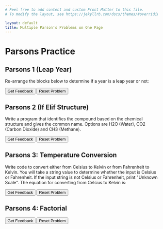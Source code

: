 ```yaml
---
# Feel free to add content and custom Front Matter to this file.
# To modify the layout, see https://jekyllrb.com/docs/themes/#overriding-theme-defaults

layout: default
title: Multiple Parson's Problems on One Page
---
```

# Parsons Practice

## Parsons 1 (Leap Year)
Re-arrange the blocks below to determine if a year is a leap year or not:

<div id="leap_year-sortableTrash" class="sortable-code"></div> 
<div id="leap_year-sortable" class="sortable-code"></div> 
<div style="clear:both;"></div> 
<p> 
    <input id="leap_year-feedbackLink" value="Get Feedback" type="button" /> 
    <input id="leap_year-newInstanceLink" value="Reset Problem" type="button" /> 
</p> 
<script type="text/javascript"> 
(function(){
  var initial = "year = 2004\n" +
    "leap_year = False\n" +
    "if year % 4 == 0:\n" +
    "    print(year)\n" +
    "    leap_year = True\n" +
    "    if year % 100 == 0:\n" +
    "        if year % 400 != 0:\n" +
    "            leap_year = False\n" +
    "if leap_year: \n" +
    "	print(&quot;leap year&quot;)\n" +
    "else:\n" +
    "	print(&quot;not a leap year&quot;)";
  var parsonsPuzzle = new ParsonsWidget({
    "sortableId": "leap_year-sortable",
    "max_wrong_lines": 10,
    "grader": ParsonsWidget._graders.LineBasedGrader,
    "exec_limit": 2500,
    "can_indent": true,
    "x_indent": 50,
    "lang": "en",
    "show_feedback": true
  });
  parsonsPuzzle.init(initial);
  parsonsPuzzle.shuffleLines();
  $("#leap_year-newInstanceLink").click(function(event){ 
      event.preventDefault(); 
      parsonsPuzzle.shuffleLines(); 
  }); 
  $("#leap_year-feedbackLink").click(function(event){ 
      event.preventDefault(); 
      parsonsPuzzle.getFeedback(); 
  }); 
})(); 
</script>


## Parsons 2 (If Elif Structure)
Write a program that identifies the compound based on the chemical structure and gives the common name. Options are H2O (Water), CO2 (Carbon Dioxide) and CH3 (Methane).

<div id="if_elif-sortableTrash" class="sortable-code"></div> 
<div id="if_elif-sortable" class="sortable-code"></div> 
<div style="clear:both;"></div> 
<p> 
    <input id="if_elif-feedbackLink" value="Get Feedback" type="button" /> 
    <input id="if_elif-newInstanceLink" value="Reset Problem" type="button" /> 
</p> 
<script type="text/javascript"> 
(function(){
  var initial = "compound = &#039;H2O&#039;\n" +
    "if compound == &#039;H2O&#039;:\n" +
    "    print(&#039;water&#039;)\n" +
    "elif compound == &#039;CO2&#039;:\n" +
    "    print(&#039;carbon dioxide&#039;)\n" +
    "elif compound == &#039;CH3&#039;:\n" +
    "    print(&#039;methane&#039;)";
  var parsonsPuzzle = new ParsonsWidget({
    "sortableId": "if_elif-sortable",
    "max_wrong_lines": 10,
    "grader": ParsonsWidget._graders.LineBasedGrader,
    "exec_limit": 2500,
    "can_indent": true,
    "x_indent": 50,
    "lang": "en",
    "show_feedback": true
  });
  parsonsPuzzle.init(initial);
  parsonsPuzzle.shuffleLines();
  $("#if_elif-newInstanceLink").click(function(event){ 
      event.preventDefault(); 
      parsonsPuzzle.shuffleLines(); 
  }); 
  $("#if_elif-feedbackLink").click(function(event){ 
      event.preventDefault(); 
      parsonsPuzzle.getFeedback(); 
  }); 
})(); 
</script>

## Parsons 3: Temperature Conversion

Write code to convert either from Celsius to Kelvin or from Fahrenheit to Kelvin. You will take a string value to determine whether the input is Celsius or Fahrenheit. If the input string is not Celsius or Fahrenheit, print "Unknown Scale". 
The equation for converting from Celsius to Kelvin is: 


<div id="temperature-sortableTrash" class="sortable-code"></div> 
<div id="temperature-sortable" class="sortable-code"></div> 
<div style="clear:both;"></div> 
<p> 
    <input id="temperature-feedbackLink" value="Get Feedback" type="button" /> 
    <input id="temperature-newInstanceLink" value="Reset Problem" type="button" /> 
</p> 
<script type="text/javascript"> 
(function(){
  var initial = "scale = &#039;celsius&#039;\n" +
    "temperature = 25\n" +
    "if scale == &#039;celsius&#039;:\n" +
    "    kelvin = temperature + 273.15\n" +
    "elif scale == &#039;fahrenheit&#039;:\n" +
    "    kelvin = (temperature + 459.67) * 5/9\n" +
    "else:\n" +
    "    print(&#039;Unknown scale&#039;)";
  var parsonsPuzzle = new ParsonsWidget({
    "sortableId": "temperature-sortable",
    "max_wrong_lines": 10,
    "grader": ParsonsWidget._graders.LineBasedGrader,
    "exec_limit": 2500,
    "can_indent": true,
    "x_indent": 50,
    "lang": "en",
    "show_feedback": true
  });
  parsonsPuzzle.init(initial);
  parsonsPuzzle.shuffleLines();
  $("#temperature-newInstanceLink").click(function(event){ 
      event.preventDefault(); 
      parsonsPuzzle.shuffleLines(); 
  }); 
  $("#temperature-feedbackLink").click(function(event){ 
      event.preventDefault(); 
      parsonsPuzzle.getFeedback(); 
  }); 
})(); 
</script>

## Parsons 4: Factorial

<div id="factorial-sortableTrash" class="sortable-code"></div> 
<div id="factorial-sortable" class="sortable-code"></div> 
<div style="clear:both;"></div> 
<p> 
    <input id="factorial-feedbackLink" value="Get Feedback" type="button" /> 
    <input id="factorial-newInstanceLink" value="Reset Problem" type="button" /> 
</p> 
<script type="text/javascript"> 
(function(){
  var initial = "result = 1\n" +
    "for i in range(1, 8):\n" +
    "    result *= i\n" +
    "print(f&#039;The result is {result}&#039;)";
  var parsonsPuzzle = new ParsonsWidget({
    "sortableId": "factorial-sortable",
    "max_wrong_lines": 10,
    "grader": ParsonsWidget._graders.LineBasedGrader,
    "exec_limit": 2500,
    "can_indent": true,
    "x_indent": 50,
    "lang": "en",
    "show_feedback": true
  });
  parsonsPuzzle.init(initial);
  parsonsPuzzle.shuffleLines();
  $("#factorial-newInstanceLink").click(function(event){ 
      event.preventDefault(); 
      parsonsPuzzle.shuffleLines(); 
  }); 
  $("#factorial-feedbackLink").click(function(event){ 
      event.preventDefault(); 
      parsonsPuzzle.getFeedback(); 
  }); 
})(); 
</script>
